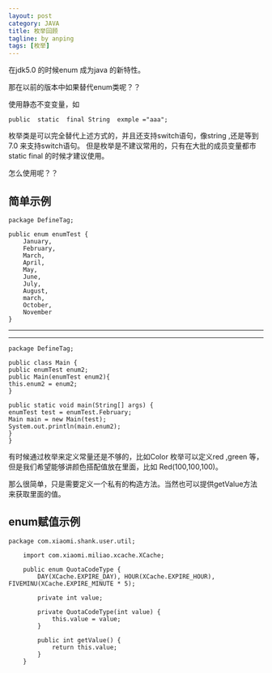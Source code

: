 ```yaml
---
layout: post
category: JAVA
title: 枚举回顾
tagline: by anping
tags: [枚举]
---
```



在jdk5.0 的时候enum 成为java 的新特性。

那在以前的版本中如果替代enum类呢？？

使用静态不变变量，如

	public  static  final String  exmple ="aaa";

枚举类是可以完全替代上述方式的，并且还支持switch语句，像string ,还是等到7.0 来支持switch语句。 但是枚举是不建议常用的，只有在大批的成员变量都市static final  的时候才建议使用。

怎么使用呢？？

简单示例
-------



	package DefineTag;

	public enum enumTest {
		January,
		February,
		March,
		April,
		May,
		June,
		July,
		August,
		march,
		October,
		November
	}


-----------------------------------


-----------------------------------

	package DefineTag;

	public class Main {
	public enumTest enum2;
	public Main(enumTest enum2){
	this.enum2 = enum2;
	}

	public static void main(String[] args) {
	enumTest test = enumTest.February;
	Main main = new Main(test);
	System.out.println(main.enum2);
	}
	}



有时候通过枚举来定义常量还是不够的，比如Color 枚举可以定义red ,green 等，但是我们希望能够讲颜色搭配值放在里面，比如 Red(100,100,100)。

那么很简单，只是需要定义一个私有的构造方法。当然也可以提供getValue方法来获取里面的值。


enum赋值示例
----------




    package com.xiaomi.shank.user.util;

		import com.xiaomi.miliao.xcache.XCache;

		public enum QuotaCodeType {
			DAY(XCache.EXPIRE_DAY), HOUR(XCache.EXPIRE_HOUR), FIVEMINU(XCache.EXPIRE_MINUTE * 5);

			private int value;

			private QuotaCodeType(int value) {
				this.value = value;
			}

			public int getValue() {
				return this.value;
			}
		}
